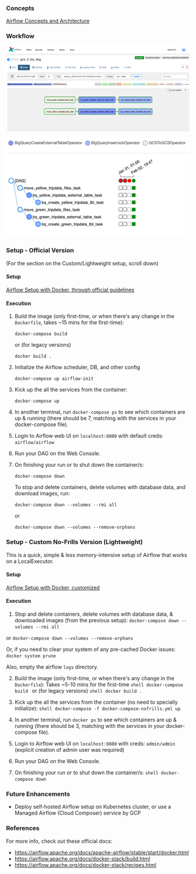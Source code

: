 ### Concepts

 [Airflow Concepts and Architecture](../week_2_data_ingestion/airflow/docs/1_concepts.md)

### Workflow

 ![](docs/gcs_2_bq_dag_graph_view.png)
 
 ![](docs/gcs_2_bq_dag_tree_view.png)
 
### Setup - Official Version
 (For the section on the Custom/Lightweight setup, scroll down)

 #### Setup
  [Airflow Setup with Docker, through official guidelines](1_setup_official.md)

 #### Execution
 
  1. Build the image (only first-time, or when there's any change in the `Dockerfile`, takes ~15 mins for the first-time):
     ```shell
     docker-compose build
     ```
   
     or (for legacy versions)
   
     ```shell
     docker build .
     ```

 2. Initialize the Airflow scheduler, DB, and other config
    ```shell
    docker-compose up airflow-init
    ```

 3. Kick up the all the services from the container:
    ```shell
    docker-compose up
    ```

 4. In another terminal, run `docker-compose ps` to see which containers are up & running (there should be 7, matching with the services in your docker-compose file).

 5. Login to Airflow web UI on `localhost:8080` with default creds: `airflow/airflow`

 6. Run your DAG on the Web Console.

 7. On finishing your run or to shut down the container/s:
    ```shell
    docker-compose down
    ```

    To stop and delete containers, delete volumes with database data, and download images, run:
    ```
    docker-compose down --volumes --rmi all
    ```

    or
    ```
    docker-compose down --volumes --remove-orphans
    ```
       
### Setup - Custom No-Frills Version (Lightweight)
This is a quick, simple & less memory-intensive setup of Airflow that works on a LocalExecutor.

  #### Setup
  [Airflow Setup with Docker, customized](2_setup_nofrills.md)

  #### Execution
  
  1. Stop and delete containers, delete volumes with database data, & downloaded images (from the previous setup):
    ```
    docker-compose down --volumes --rmi all
    ```

   or
    ```
    docker-compose down --volumes --remove-orphans
    ```
    
   Or, if you need to clear your system of any pre-cached Docker issues:
    ```
    docker system prune
    ```
    
   Also, empty the airflow `logs` directory.
    
  2. Build the image (only first-time, or when there's any change in the `Dockerfile`):
  Takes ~5-10 mins for the first-time
    ```shell
    docker-compose build
    ```
    or (for legacy versions)
    ```shell
    docker build .
    ```

  3. Kick up the all the services from the container (no need to specially initialize):
    ```shell
    docker-compose -f docker-compose-nofrills.yml up
    ```

  4. In another terminal, run `docker ps` to see which containers are up & running (there should be 3, matching with the services in your docker-compose file).

  5. Login to Airflow web UI on `localhost:8080` with creds: `admin/admin` (explicit creation of admin user was required)

  6. Run your DAG on the Web Console.

  7. On finishing your run or to shut down the container/s:
    ```shell
    docker-compose down
    ```
    
   

### Future Enhancements
* Deploy self-hosted Airflow setup on Kubernetes cluster, or use a Managed Airflow (Cloud Composer) service by GCP

### References
For more info, check out these official docs:
   * https://airflow.apache.org/docs/apache-airflow/stable/start/docker.html
   * https://airflow.apache.org/docs/docker-stack/build.html
   * https://airflow.apache.org/docs/docker-stack/recipes.html

